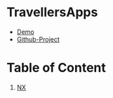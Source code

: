 # TravellersApps

- [Demo](https://prices-bec89.web.app)
- [Github-Project](https://github.com/muhammedgaygisiz/travellers-apps)

# Table of Content

1. [NX](docs/NX.md)
